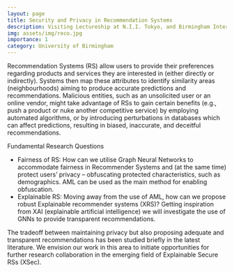 ```yaml
---
layout: page
title: Security and Privacy in Recommendation Systems
description: Visiting Lectureship at N.I.I. Tokyo, and Birmingham International Engagement Fund (BIEF)<br> P.I.
img: assets/img/reco.jpg
importance: 1
category: University of Birmingham
---
```


Recommendation Systems (RS) allow users to provide their preferences regarding products and services they are interested in (either directly or indirectly). Systems then map these attributes to identify similarity areas (neighbourhoods) aiming to produce accurate predictions and recommendations. Malicious entities, such as an unsolicited user or an online vendor, might take advantage of RSs to gain certain benefits (e.g., push a product or nuke another competitive service) by employing automated algorithms, or by introducing perturbations in databases which can affect predictions, resulting in biased, inaccurate, and deceitful recommendations. <br>


Fundamental Research Questions

* Fairness of RS: How can we utilise Graph Neural Networks to accommodate fairness in Recommender Systems and (at the same time) protect users’ privacy –
obfuscating protected characteristics, such as demographics. AML can be used as the main method for enabling obfuscation. 
* Explainable RS: Moving away from the use of AML, how can we propose robust Explainable recommender systems (XRS)? Getting inspiration from XAI
(explainable artificial intelligence) we will investigate the use of GNNs to provide transparent recommendations.

The tradeoff between maintaining privacy but also proposing adequate and transparent recommendations has been studied briefly in the latest literature. We envision our work in this area to initiate opportunities for further research collaboration in the emerging field of Explainable Secure RSs (XSec).

